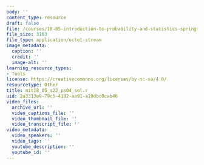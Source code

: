 ```yaml
---
body: ''
content_type: resource
draft: false
file: /courses/18-05-introduction-to-probability-and-statistics-spring-2022/mit18_05_s22_ps04_sol.r
file_size: 3163
file_type: application/octet-stream
image_metadata:
  caption: ''
  credit: ''
  image-alt: ''
learning_resource_types:
- Tools
license: https://creativecommons.org/licenses/by-nc-sa/4.0/
resourcetype: Other
title: mit18_05_s22_ps04_sol.r
uid: 2a3313e9-79c5-4182-ae91-a19dbc0cab46
video_files:
  archive_url: ''
  video_captions_file: ''
  video_thumbnail_file: ''
  video_transcript_file: ''
video_metadata:
  video_speakers: ''
  video_tags: ''
  youtube_description: ''
  youtube_id: ''
---
```

